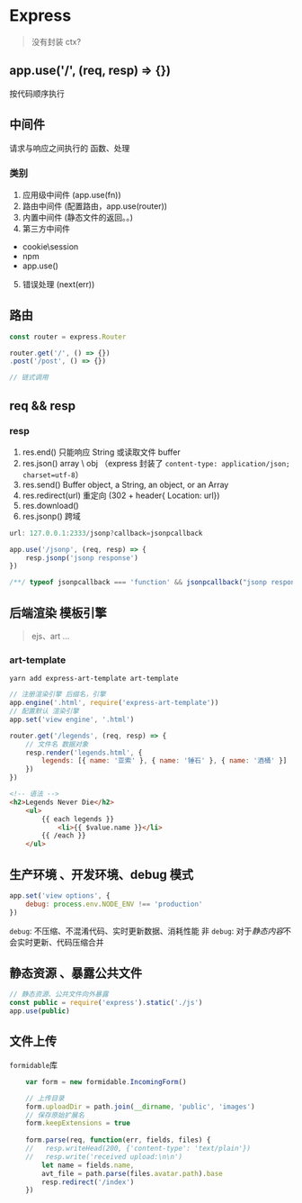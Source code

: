 # Express
> 没有封装 ctx?

## app.use('/', (req, resp) => {})
按代码顺序执行

## 中间件
请求与响应之间执行的    函数、处理
### 类别
1. 应用级中间件 (app.use(fn))
2. 路由中间件 (配置路由，app.use(router))
3. 内置中间件 (静态文件的返回。。)
4. 第三方中间件
- cookie\session
- npm
- app.use()
5. 错误处理 (next(err))

## 路由
```js
const router = express.Router

router.get('/', () => {})
.post('/post', () => {})

// 链式调用
```

## req && resp
### resp
1. res.end() 只能响应 String 或读取文件 buffer
2. res.json()   array \ obj （express 封装了 `content-type: application/json; charset=utf-8`）
3. res.send()   Buffer object, a String, an object, or an Array
4. res.redirect(url)  重定向 (302 + header{ Location: url})
5. res.download()
6. res.jsonp()  跨域
```js
url: 127.0.0.1:2333/jsonp?callback=jsonpcallback

app.use('/jsonp', (req, resp) => {
    resp.jsonp('jsonp response')
})

/**/ typeof jsonpcallback === 'function' && jsonpcallback("jsonp response");
```

## 后端渲染 模板引擎
> ejs、art ...
### art-template
`yarn add express-art-template art-template`
```js
// 注册渲染引擎 后缀名，引擎
app.engine('.html', require('express-art-template'))
// 配置默认 渲染引擎
app.set('view engine', '.html')

router.get('/legends', (req, resp) => {
    // 文件名 数据对象
    resp.render('legends.html', {
        legends: [{ name: '亚索' }, { name: '锤石' }, { name: '酒桶' }]
    })
})
```
```html
<!-- 语法 -->
<h2>Legends Never Die</h2>
    <ul>
        {{ each legends }}
            <li>{{ $value.name }}</li>
        {{ /each }}
    </ul>
```

## 生产环境 、开发环境、debug 模式
```js
app.set('view options', {
    debug: process.env.NODE_ENV !== 'production'
})
```
`debug`: 不压缩、不混淆代码、实时更新数据、消耗性能
非 `debug`: 对于*静态内容*不会实时更新、代码压缩合并

## 静态资源 、暴露公共文件
```js
// 静态资源、公共文件向外暴露
const public = require('express').static('./js')
app.use(public)
```

## 文件上传 
`formidable`库
```js
    var form = new formidable.IncomingForm()

    // 上传目录
    form.uploadDir = path.join(__dirname, 'public', 'images')
    // 保存原始扩展名
    form.keepExtensions = true
 
    form.parse(req, function(err, fields, files) {
    //   resp.writeHead(200, {'content-type': 'text/plain'})
    //   resp.write('received upload:\n\n')
        let name = fields.name, 
        avt_file = path.parse(files.avatar.path).base
        resp.redirect('/index')
    })
```
